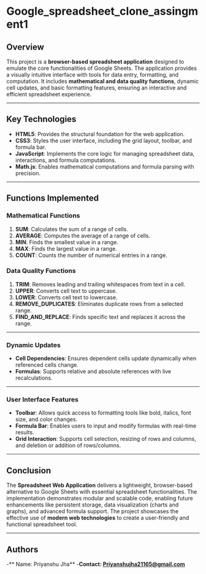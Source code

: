 # Google_spreadsheet_clone_assingment1


## **Overview**
This project is a **browser-based spreadsheet application** designed to emulate the core functionalities of Google Sheets. The application provides a visually intuitive interface with tools for data entry, formatting, and computation. It includes **mathematical and data quality functions**, dynamic cell updates, and basic formatting features, ensuring an interactive and efficient spreadsheet experience.

---

## **Key Technologies**
- **HTML5**: Provides the structural foundation for the web application.
- **CSS3**: Styles the user interface, including the grid layout, toolbar, and formula bar.
- **JavaScript**: Implements the core logic for managing spreadsheet data, interactions, and formula computations.
- **Math.js**: Enables mathematical computations and formula parsing with precision.

---

## **Functions Implemented**

### **Mathematical Functions**
1. **SUM**: Calculates the sum of a range of cells.
2. **AVERAGE**: Computes the average of a range of cells.
3. **MIN**: Finds the smallest value in a range.
4. **MAX**: Finds the largest value in a range.
5. **COUNT**: Counts the number of numerical entries in a range.

### **Data Quality Functions**
1. **TRIM**: Removes leading and trailing whitespaces from text in a cell.
2. **UPPER**: Converts cell text to uppercase.
3. **LOWER**: Converts cell text to lowercase.
4. **REMOVE_DUPLICATES**: Eliminates duplicate rows from a selected range.
5. **FIND_AND_REPLACE**: Finds specific text and replaces it across the range.

---

### **Dynamic Updates**
- **Cell Dependencies**: Ensures dependent cells update dynamically when referenced cells change.
- **Formulas**: Supports relative and absolute references with live recalculations.

---

### **User Interface Features**
- **Toolbar**: Allows quick access to formatting tools like bold, italics, font size, and color changes.
- **Formula Bar**: Enables users to input and modify formulas with real-time results.
- **Grid Interaction**: Supports cell selection, resizing of rows and columns, and deletion or addition of rows/columns.

---

## **Conclusion**
The **Spreadsheet Web Application** delivers a lightweight, browser-based alternative to Google Sheets with essential spreadsheet functionalities. The implementation demonstrates modular and scalable code, enabling future enhancements like persistent storage, data visualization (charts and graphs), and advanced formula support. The project showcases the effective use of **modern web technologies** to create a user-friendly and functional spreadsheet tool.

---

##  **Authors** 
-** Name: Priyanshu Jha**
-**Contact: Priyanshujha21165@gmail.com**
